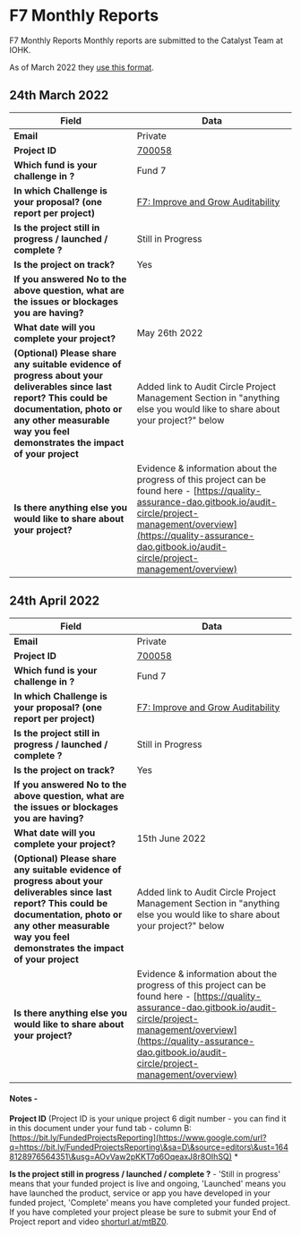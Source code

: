 # F7 Monthly Reports

F7 Monthly Reports Monthly reports are submitted to the Catalyst Team at IOHK.

As of March 2022 they [use this format](https://docs.google.com/forms/d/e/1FAIpQLSdS6wAzKdSR1mAwCHP0EkVqOVlszvU5E45B0G2-0HmjO6qgbA/viewform).

## 24th March 2022

| Field                                                                                                                                                                                                                    | Data                                                                                                                                                                                                                                                 |
| ------------------------------------------------------------------------------------------------------------------------------------------------------------------------------------------------------------------------ | ---------------------------------------------------------------------------------------------------------------------------------------------------------------------------------------------------------------------------------------------------- |
| **Email**                                                                                                                                                                                                                | Private                                                                                                                                                                                                                                              |
| **Project ID**                                                                                                                                                                                                           | [700058](https://docs.google.com/spreadsheets/d/1bfnWFa94Y7Zj0G7dtpo9W1nAYGovJbswipxiHT4UE3g/edit#gid=793243167\&range=B63)                                                                                                                          |
| **Which fund is your challenge in ?**                                                                                                                                                                                    | Fund 7                                                                                                                                                                                                                                               |
| **In which Challenge is your proposal? (one report per project)**                                                                                                                                                        | [F7: Improve and Grow Auditability](https://cardano.ideascale.com/c/campaigns/26253/stage/all/ideas/unspecified)                                                                                                                                     |
| **Is the project still in progress / launched / complete ?**                                                                                                                                                             | Still in Progress                                                                                                                                                                                                                                    |
| **Is the project on track?**                                                                                                                                                                                             | Yes                                                                                                                                                                                                                                                  |
| **If you answered No to the above question, what are the issues or blockages you are having?**                                                                                                                           |                                                                                                                                                                                                                                                      |
| **What date will you complete your project?**                                                                                                                                                                            | May 26th 2022                                                                                                                                                                                                                                        |
| **(Optional) Please share any suitable evidence of progress about your deliverables since last report? This could be documentation, photo or any other measurable way you feel demonstrates the impact of your project** | Added link to Audit Circle Project Management Section in "anything else you would like to share about your project?" below                                                                                                                           |
| **Is there anything else you would like to share about your project?**                                                                                                                                                   | Evidence & information about the progress of this project can be found here - [https://quality-assurance-dao.gitbook.io/audit-circle/project-management/overview](https://quality-assurance-dao.gitbook.io/audit-circle/project-management/overview) |

## 24th April 2022

| Field                                                                                                                                                                                                                    | Data                                                                                                                                                                                                                                                 |
| ------------------------------------------------------------------------------------------------------------------------------------------------------------------------------------------------------------------------ | ---------------------------------------------------------------------------------------------------------------------------------------------------------------------------------------------------------------------------------------------------- |
| **Email**                                                                                                                                                                                                                | Private                                                                                                                                                                                                                                              |
| **Project ID**                                                                                                                                                                                                           | [700058](https://docs.google.com/spreadsheets/d/1bfnWFa94Y7Zj0G7dtpo9W1nAYGovJbswipxiHT4UE3g/edit#gid=793243167\&range=B63)                                                                                                                          |
| **Which fund is your challenge in ?**                                                                                                                                                                                    | Fund 7                                                                                                                                                                                                                                               |
| **In which Challenge is your proposal? (one report per project)**                                                                                                                                                        | [F7: Improve and Grow Auditability](https://cardano.ideascale.com/c/campaigns/26253/stage/all/ideas/unspecified)                                                                                                                                     |
| **Is the project still in progress / launched / complete ?**                                                                                                                                                             | Still in Progress                                                                                                                                                                                                                                    |
| **Is the project on track?**                                                                                                                                                                                             | Yes                                                                                                                                                                                                                                                  |
| **If you answered No to the above question, what are the issues or blockages you are having?**                                                                                                                           |                                                                                                                                                                                                                                                      |
| **What date will you complete your project?**                                                                                                                                                                            | 15th June 2022                                                                                                                                                                                                                                       |
| **(Optional) Please share any suitable evidence of progress about your deliverables since last report? This could be documentation, photo or any other measurable way you feel demonstrates the impact of your project** | Added link to Audit Circle Project Management Section in "anything else you would like to share about your project?" below                                                                                                                           |
| **Is there anything else you would like to share about your project?**                                                                                                                                                   | Evidence & information about the progress of this project can be found here - [https://quality-assurance-dao.gitbook.io/audit-circle/project-management/overview](https://quality-assurance-dao.gitbook.io/audit-circle/project-management/overview) |

#### Notes -

**Project ID** (Project ID is your unique project 6 digit number - you can find it in this document under your fund tab - column B: [https://bit.ly/FundedProjectsReporting](https://www.google.com/url?q=https://bit.ly/FundedProjectsReporting\&sa=D\&source=editors\&ust=1648128976564351\&usg=AOvVaw2pKKT7q6OqeaxJ8r8OIhSQ) \*

**Is the project still in progress / launched / complete ?** - 'Still in progress' means that your funded project is live and ongoing, 'Launched' means you have launched the product, service or app you have developed in your funded project, 'Complete' means you have completed your funded project. If you have completed your project please be sure to submit your End of Project report and video [shorturl.at/mtBZ0](https://www.google.com/url?q=http://shorturl.at/mtBZ0\&sa=D\&source=editors\&ust=1648129856836889\&usg=AOvVaw1q0I6GOqSIqY5MnEXoX1Qx).
